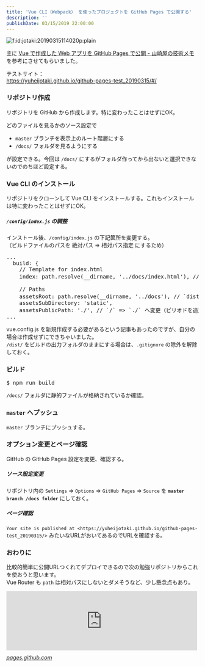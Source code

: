 ```yaml
---
title: 'Vue CLI（Webpack） を使ったプロジェクトを GitHub Pages で公開する'
description: ''
publishDate: 03/15/2019 22:00:00
---
```


<p><span itemscope itemtype="http://schema.org/Photograph"><img src="/images/hatena/20190315114020.png" alt="f:id:jotaki:20190315114020p:plain" title="f:id:jotaki:20190315114020p:plain" class="hatena-fotolife" itemprop="image"></span></p>

<p>主に <a href="https://www.shookuro.com/entry/2019/02/02/174655">Vue で作成した Web アプリを GitHub Pages で公開 - 山崎屋の技術メモ</a> を参考にさせてもらいました。</p>

<p>テストサイト：<br/>
<a href="https://yuheijotaki.github.io/github-pages-test_20190315/#/">https://yuheijotaki.github.io/github-pages-test_20190315/#/</a></p>

<h3>リポジトリ作成</h3>

<p>リポジトリを GitHub から作成します。特に変わったことはせずにOK。</p>

<p>どのファイルを見るかのソース設定で</p>

<ul>
<li><code>master</code> ブランチを表示上のルート階層にする</li>
<li><code>/docs/</code> フォルダを見るようにする</li>
</ul>

<p>が設定できる。今回は <code>/docs/</code> にするがフォルダ作ってから出ないと選択できないのでのちほど設定する。</p>

<h3>Vue CLI のインストール</h3>

<p>リポジトリをクローンして Vue CLI をインストールする。これもインストールは特に変わったことはせずにOK。</p>

<h5><code>/config/index.js</code> の調整</h5>

<p>インストール後、<code>/config/index.js</code> の下記箇所を変更する。<br/>
（ビルドファイルのパスを 絶対パス => 相対パス指定 にするため）</p>

<pre class="code" data-lang="" data-unlink>...
  build: {
    // Template for index.html
    index: path.resolve(__dirname, &#39;../docs/index.html&#39;), // `dist` =&gt; `docs` へ変更

    // Paths
    assetsRoot: path.resolve(__dirname, &#39;../docs&#39;), // `dist` =&gt; `docs` へ変更
    assetsSubDirectory: &#39;static&#39;,
    assetsPublicPath: &#39;./&#39;, // `/` =&gt; `./` へ変更（ピリオドを追加）
...</pre>

<p> vue.config.js を新規作成する必要があるという記事もあったのですが、自分の場合は作成せずにできちゃいました。<br/>
<code>/dist/</code> をビルドの出力フォルダのままにする場合は、<code>.gitignore</code> の除外を解除しておく。</p>

<h3>ビルド</h3>

<pre class="code" data-lang="" data-unlink>$ npm run build</pre>

<p><code>/docs/</code> フォルダに静的ファイルが格納されているか確認。</p>

<h3><code>master</code> へプッシュ</h3>

<p><code>master</code> ブランチにプッシュする。</p>

<h3>オプション変更とページ確認</h3>

<p>GitHub の GitHub Pages 設定を変更、確認する。</p>

<h5>ソース設定変更</h5>

<p>リポジトリ内の <code>Settings</code> => <code>Options</code> => <code>GitHub Pages</code> => <code>Source</code> を <strong><code>master branch /docs folder</code></strong> にしておく。</p>

<h5>ページ確認</h5>

<p> <code>Your site is published at &lt;https://yuheijotaki.github.io/github-pages-test_20190315/&gt;</code> みたいなURLがおいてあるのでURLを確認する。</p>

<h3>おわりに</h3>

<p>比較的簡単に公開URLつくれてデプロイできるので次の勉強リポジトリからこれを使おうと思います。 <br/>
Vue Router も <code>path</code> は相対パスにしないとダメそうなど、少し懸念点もあり。</p>

<p><iframe src="https://hatenablog-parts.com/embed?url=https%3A%2F%2Fpages.github.com%2F" title="GitHub Pages" class="embed-card embed-webcard" scrolling="no" frameborder="0" style="display: block; width: 100%; height: 155px; max-width: 500px; margin: 10px 0px;"></iframe><cite class="hatena-citation"><a href="https://pages.github.com/">pages.github.com</a></cite></p>
